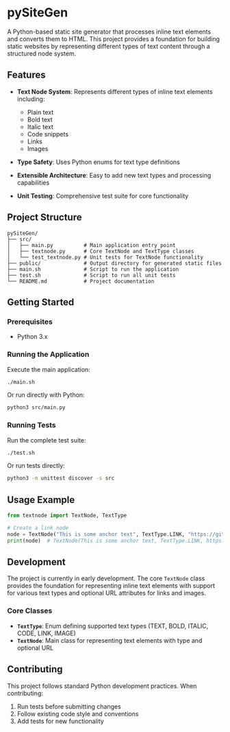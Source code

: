 # pySiteGen

A Python-based static site generator that processes inline text elements and converts them to HTML. This project provides a foundation for building static websites by representing different types of text content through a structured node system.

## Features

- **Text Node System**: Represents different types of inline text elements including:
  - Plain text
  - Bold text
  - Italic text
  - Code snippets
  - Links
  - Images

- **Type Safety**: Uses Python enums for text type definitions
- **Extensible Architecture**: Easy to add new text types and processing capabilities
- **Unit Testing**: Comprehensive test suite for core functionality

## Project Structure

```
pySiteGen/
├── src/
│   ├── main.py          # Main application entry point
│   ├── textnode.py      # Core TextNode and TextType classes
│   └── test_textnode.py # Unit tests for TextNode functionality
├── public/              # Output directory for generated static files
├── main.sh              # Script to run the application
├── test.sh              # Script to run all unit tests
└── README.md            # Project documentation
```

## Getting Started

### Prerequisites

- Python 3.x

### Running the Application

Execute the main application:
```bash
./main.sh
```

Or run directly with Python:
```bash
python3 src/main.py
```

### Running Tests

Run the complete test suite:
```bash
./test.sh
```

Or run tests directly:
```bash
python3 -m unittest discover -s src
```

## Usage Example

```python
from textnode import TextNode, TextType

# Create a link node
node = TextNode("This is some anchor text", TextType.LINK, "https://github.com")
print(node)  # TextNode(This is some anchor text, TextType.LINK, https://github.com)
```

## Development

The project is currently in early development. The core `TextNode` class provides the foundation for representing inline text elements with support for various text types and optional URL attributes for links and images.

### Core Classes

- **`TextType`**: Enum defining supported text types (TEXT, BOLD, ITALIC, CODE, LINK, IMAGE)
- **`TextNode`**: Main class for representing text elements with type and optional URL

## Contributing

This project follows standard Python development practices. When contributing:

1. Run tests before submitting changes
2. Follow existing code style and conventions
3. Add tests for new functionality
